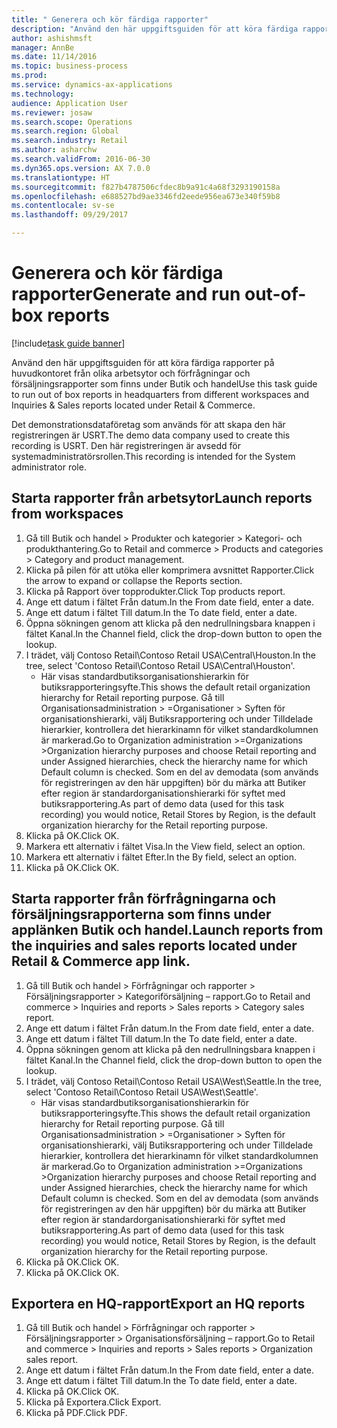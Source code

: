 ```yaml
--- 
title: " Generera och kör färdiga rapporter"
description: "Använd den här uppgiftsguiden för att köra färdiga rapporter på huvudkontoret från olika arbetsytor och förfrågningar och försäljningsrapporter som finns under Butik och handel"
author: ashishmsft
manager: AnnBe
ms.date: 11/14/2016
ms.topic: business-process
ms.prod: 
ms.service: dynamics-ax-applications
ms.technology: 
audience: Application User
ms.reviewer: josaw
ms.search.scope: Operations
ms.search.region: Global
ms.search.industry: Retail
ms.author: asharchw
ms.search.validFrom: 2016-06-30
ms.dyn365.ops.version: AX 7.0.0
ms.translationtype: HT
ms.sourcegitcommit: f827b4787506cfdec8b9a91c4a68f3293190158a
ms.openlocfilehash: e688527bd9ae3346fd2eede956ea673e340f59b8
ms.contentlocale: sv-se
ms.lasthandoff: 09/29/2017

---
```

# <a name="generate-and-run-out-of-box-reports"></a><span data-ttu-id="5fe6b-103"> Generera och kör färdiga rapporter</span><span class="sxs-lookup"><span data-stu-id="5fe6b-103">Generate and run out-of-box reports</span></span>

[!include[task guide banner](../includes/task-guide-banner.md)]

<span data-ttu-id="5fe6b-104">Använd den här uppgiftsguiden för att köra färdiga rapporter på huvudkontoret från olika arbetsytor och förfrågningar och försäljningsrapporter som finns under Butik och handel</span><span class="sxs-lookup"><span data-stu-id="5fe6b-104">Use this task guide to run out of box reports in headquarters from different workspaces and Inquiries & Sales reports located under Retail & Commerce.</span></span>



<span data-ttu-id="5fe6b-105">Det demonstrationsdataföretag som används för att skapa den här registreringen är USRT.</span><span class="sxs-lookup"><span data-stu-id="5fe6b-105">The demo data company used to create this recording is USRT.</span></span> <span data-ttu-id="5fe6b-106">Den här registreringen är avsedd för systemadministratörsrollen.</span><span class="sxs-lookup"><span data-stu-id="5fe6b-106">This recording is intended for the System administrator role.</span></span>


## <a name="launch-reports-from-workspaces"></a><span data-ttu-id="5fe6b-107">Starta rapporter från arbetsytor</span><span class="sxs-lookup"><span data-stu-id="5fe6b-107">Launch reports from workspaces</span></span>
1. <span data-ttu-id="5fe6b-108">Gå till Butik och handel > Produkter och kategorier > Kategori- och produkthantering.</span><span class="sxs-lookup"><span data-stu-id="5fe6b-108">Go to Retail and commerce > Products and categories > Category and product management.</span></span>
2. <span data-ttu-id="5fe6b-109">Klicka på pilen för att utöka eller komprimera avsnittet Rapporter.</span><span class="sxs-lookup"><span data-stu-id="5fe6b-109">Click the arrow to expand or collapse the Reports section.</span></span>
3. <span data-ttu-id="5fe6b-110">Klicka på Rapport över topprodukter.</span><span class="sxs-lookup"><span data-stu-id="5fe6b-110">Click Top products report.</span></span>
4. <span data-ttu-id="5fe6b-111">Ange ett datum i fältet Från datum.</span><span class="sxs-lookup"><span data-stu-id="5fe6b-111">In the From date field, enter a date.</span></span>
5. <span data-ttu-id="5fe6b-112">Ange ett datum i fältet Till datum.</span><span class="sxs-lookup"><span data-stu-id="5fe6b-112">In the To date field, enter a date.</span></span>
6. <span data-ttu-id="5fe6b-113">Öppna sökningen genom att klicka på den nedrullningsbara knappen i fältet Kanal.</span><span class="sxs-lookup"><span data-stu-id="5fe6b-113">In the Channel field, click the drop-down button to open the lookup.</span></span>
7. <span data-ttu-id="5fe6b-114">I trädet, välj Contoso Retail\Contoso Retail USA\Central\Houston.</span><span class="sxs-lookup"><span data-stu-id="5fe6b-114">In the tree, select 'Contoso Retail\Contoso Retail USA\Central\Houston'.</span></span>
    * <span data-ttu-id="5fe6b-115">Här visas standardbutiksorganisationshierarkin för butiksrapporteringsyfte.</span><span class="sxs-lookup"><span data-stu-id="5fe6b-115">This shows the default retail organization hierarchy for Retail reporting purpose.</span></span>   <span data-ttu-id="5fe6b-116">Gå till Organisationsadministration > Organisationer > Syften för organisationshierarki, välj Butiksrapportering och under Tilldelade hierarkier, kontrollera det hierarkinamn för vilket standardkolumnen är markerad.</span><span class="sxs-lookup"><span data-stu-id="5fe6b-116">Go to Organization administration >Organizations >Organization hierarchy purposes and choose Retail reporting and under Assigned hierarchies, check the hierarchy name for which Default column is checked.</span></span>      <span data-ttu-id="5fe6b-117">Som en del av demodata (som används för registreringen av den här uppgiften) bör du märka att Butiker efter region är standardorganisationshierarki för syftet med butiksrapportering.</span><span class="sxs-lookup"><span data-stu-id="5fe6b-117">As part of demo data (used for this task recording) you would notice, Retail Stores by Region, is the default organization hierarchy for the Retail reporting purpose.</span></span>     
8. <span data-ttu-id="5fe6b-118">Klicka på OK.</span><span class="sxs-lookup"><span data-stu-id="5fe6b-118">Click OK.</span></span>
9. <span data-ttu-id="5fe6b-119">Markera ett alternativ i fältet Visa.</span><span class="sxs-lookup"><span data-stu-id="5fe6b-119">In the View field, select an option.</span></span>
10. <span data-ttu-id="5fe6b-120">Markera ett alternativ i fältet Efter.</span><span class="sxs-lookup"><span data-stu-id="5fe6b-120">In the By field, select an option.</span></span>
11. <span data-ttu-id="5fe6b-121">Klicka på OK.</span><span class="sxs-lookup"><span data-stu-id="5fe6b-121">Click OK.</span></span>

## <a name="launch-reports-from-the-inquiries-and-sales-reports-located-under-retail--commerce-app-link"></a><span data-ttu-id="5fe6b-122">Starta rapporter från förfrågningarna och försäljningsrapporterna som finns under applänken Butik och handel.</span><span class="sxs-lookup"><span data-stu-id="5fe6b-122">Launch reports from the inquiries and sales reports located under Retail & Commerce app link.</span></span>
1. <span data-ttu-id="5fe6b-123">Gå till Butik och handel > Förfrågningar och rapporter > Försäljningsrapporter > Kategoriförsäljning – rapport.</span><span class="sxs-lookup"><span data-stu-id="5fe6b-123">Go to Retail and commerce > Inquiries and reports > Sales reports > Category sales report.</span></span>
2. <span data-ttu-id="5fe6b-124">Ange ett datum i fältet Från datum.</span><span class="sxs-lookup"><span data-stu-id="5fe6b-124">In the From date field, enter a date.</span></span>
3. <span data-ttu-id="5fe6b-125">Ange ett datum i fältet Till datum.</span><span class="sxs-lookup"><span data-stu-id="5fe6b-125">In the To date field, enter a date.</span></span>
4. <span data-ttu-id="5fe6b-126">Öppna sökningen genom att klicka på den nedrullningsbara knappen i fältet Kanal.</span><span class="sxs-lookup"><span data-stu-id="5fe6b-126">In the Channel field, click the drop-down button to open the lookup.</span></span>
5. <span data-ttu-id="5fe6b-127">I trädet, välj Contoso Retail\Contoso Retail USA\West\Seattle.</span><span class="sxs-lookup"><span data-stu-id="5fe6b-127">In the tree, select 'Contoso Retail\Contoso Retail USA\West\Seattle'.</span></span>
    * <span data-ttu-id="5fe6b-128">Här visas standardbutiksorganisationshierarkin för butiksrapporteringsyfte.</span><span class="sxs-lookup"><span data-stu-id="5fe6b-128">This shows the default retail organization hierarchy for Retail reporting purpose.</span></span>   <span data-ttu-id="5fe6b-129">Gå till Organisationsadministration > Organisationer > Syften för organisationshierarki, välj Butiksrapportering och under Tilldelade hierarkier, kontrollera det hierarkinamn för vilket standardkolumnen är markerad.</span><span class="sxs-lookup"><span data-stu-id="5fe6b-129">Go to Organization administration >Organizations >Organization hierarchy purposes and choose Retail reporting and under Assigned hierarchies, check the hierarchy name for which Default column is checked.</span></span>      <span data-ttu-id="5fe6b-130">Som en del av demodata (som används för registreringen av den här uppgiften) bör du märka att Butiker efter region är standardorganisationshierarki för syftet med butiksrapportering.</span><span class="sxs-lookup"><span data-stu-id="5fe6b-130">As part of demo data (used for this task recording) you would notice, Retail Stores by Region, is the default organization hierarchy for the Retail reporting purpose.</span></span>     
6. <span data-ttu-id="5fe6b-131">Klicka på OK.</span><span class="sxs-lookup"><span data-stu-id="5fe6b-131">Click OK.</span></span>
7. <span data-ttu-id="5fe6b-132">Klicka på OK.</span><span class="sxs-lookup"><span data-stu-id="5fe6b-132">Click OK.</span></span>

## <a name="export-an-hq-reports"></a><span data-ttu-id="5fe6b-133">Exportera en HQ-rapport</span><span class="sxs-lookup"><span data-stu-id="5fe6b-133">Export an HQ reports</span></span>
1. <span data-ttu-id="5fe6b-134">Gå till Butik och handel > Förfrågningar och rapporter > Försäljningsrapporter > Organisationsförsäljning – rapport.</span><span class="sxs-lookup"><span data-stu-id="5fe6b-134">Go to Retail and commerce > Inquiries and reports > Sales reports > Organization sales report.</span></span>
2. <span data-ttu-id="5fe6b-135">Ange ett datum i fältet Från datum.</span><span class="sxs-lookup"><span data-stu-id="5fe6b-135">In the From date field, enter a date.</span></span>
3. <span data-ttu-id="5fe6b-136">Ange ett datum i fältet Till datum.</span><span class="sxs-lookup"><span data-stu-id="5fe6b-136">In the To date field, enter a date.</span></span>
4. <span data-ttu-id="5fe6b-137">Klicka på OK.</span><span class="sxs-lookup"><span data-stu-id="5fe6b-137">Click OK.</span></span>
5. <span data-ttu-id="5fe6b-138">Klicka på Exportera.</span><span class="sxs-lookup"><span data-stu-id="5fe6b-138">Click Export.</span></span>
6. <span data-ttu-id="5fe6b-139">Klicka på PDF.</span><span class="sxs-lookup"><span data-stu-id="5fe6b-139">Click PDF.</span></span>


